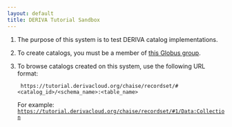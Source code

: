 ```yaml
---
layout: default
title: DERIVA Tutorial Sandbox
---
```


1. The purpose of this system is to test DERIVA catalog implementations.

2. To create catalogs, you must be a member of [this Globus group](https://app.globus.org/groups/ed41a320-8345-11ea-b546-0a875b138121/about).

3. To browse catalogs created on this system, use the following URL format:

		https://tutorial.derivacloud.org/chaise/recordset/#<catalog_id>/<schema_name>:<table_name>

    For example: [`https://tutorial.derivacloud.org/chaise/recordset/#1/Data:Collection`](https://tutorial.derivacloud.org/chaise/recordset/#1/Data:Collection)
